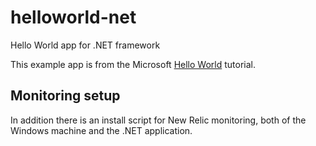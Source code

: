 # helloworld-net
Hello World app for .NET framework

This example app is from the Microsoft [Hello World](https://docs.microsoft.com/en-us/visualstudio/get-started/csharp/tutorial-wpf) tutorial.

## Monitoring setup
In addition there is an install script for New Relic monitoring, both of the Windows machine and the .NET application.
